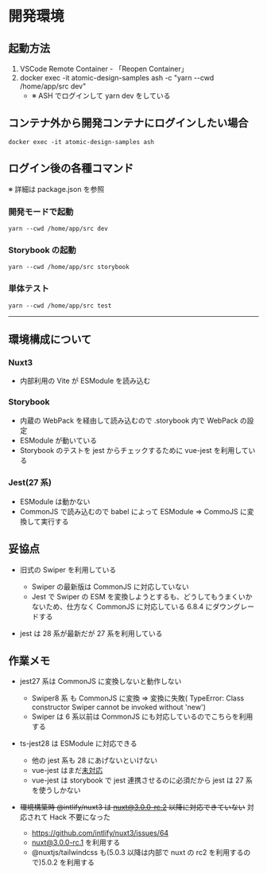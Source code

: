 # 開発環境

## 起動方法

1. VSCode Remote Container - 「Reopen Container」
2. docker exec -it atomic-design-samples ash -c "yarn --cwd /home/app/src dev"
   - ※ ASH でログインして yarn dev をしている

## コンテナ外から開発コンテナにログインしたい場合

`docker exec -it atomic-design-samples ash`

## ログイン後の各種コマンド

※ 詳細は package.json を参照

### 開発モードで起動

`yarn --cwd /home/app/src dev`

### Storybook の起動

`yarn --cwd /home/app/src storybook`

### 単体テスト

`yarn --cwd /home/app/src test`

---

## 環境構成について

### Nuxt3

- 内部利用の Vite が ESModule を読み込む

### Storybook

- 内蔵の WebPack を経由して読み込むので .storybook 内で WebPack の設定
- ESModule が動いている
- Storybook のテストを jest からチェックするために vue-jest を利用している

### Jest(27 系)

- ESModule は動かない
- CommonJS で読み込むので babel によって ESModule => CommoJS に変換して実行する

## 妥協点

- 旧式の Swiper を利用している

  - Swiper の最新版は CommonJS に対応していない
  - Jest で Swiper の ESM を変換しようとするも、どうしてもうまくいかないため、仕方なく CommonJS に対応している 6.8.4 にダウングレードする

- jest は 28 系が最新だが 27 系を利用している

## 作業メモ

- jest27 系は CommonJS に変換しないと動作しない

  - Swiper8 系 も CommonJS に変換 => 変換に失敗( TypeError: Class constructor Swiper cannot be invoked without 'new')
  - Swiper は 6 系以前は CommonJS にも対応しているのでこちらを利用する

- ts-jest28 は ESModule に対応できる

  - 他の jest 系も 28 にあげないといけない
  - vue-jest はまだ[未対応](https://github.com/vuejs/vue-jest/issues/467)
  - vue-jest は storybook で jest 連携させるのに必須だから jest は 27 系を使うしかない

- ~~環境構築時 @intlify/nuxt3 は nuxt@3.0.0-rc.2 以降に対応できていない~~ 対応されて Hack 不要になった
  - https://github.com/intlify/nuxt3/issues/64
  - nuxt@3.0.0-rc.1 を利用する
  - @nuxtjs/tailwindcss も(5.0.3 以降は内部で nuxt の rc2 を利用するので)5.0.2 を利用する
